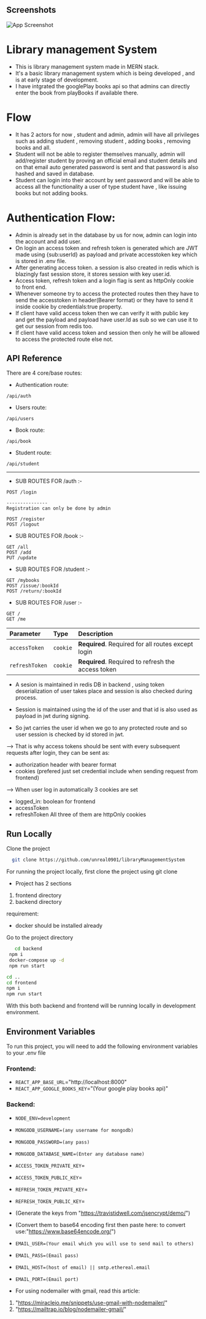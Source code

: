 ﻿## Screenshots

![App Screenshot](https://drive.google.com/uc?export=view&id=1is6ban4yh8KkdI55-M0ULHBvnitutIry)

# Library management System

- This is library management system made in MERN stack.
- It's a basic library management system which is being developed , and is at early stage of development.
- I have intgrated the googlePlay books api so that admins can directly enter the book from playBooks if available there.

# Flow

- It has 2 actors for now , student and admin, admin will have all privileges such as adding student , removing student , adding books , removing books and all.
- Student will not be able to register themselves manually, admin will add/register student by proving an official email and student details and on that email auto generated password is sent and that password is also hashed and saved in database.
- Student can login into their account by sent password and will be able to access all the functionality a user of type student have , like issuing books but not adding books.

# Authentication Flow:

- Admin is already set in the database by us for now, admin can login into the account and add user.
- On login an access token and refresh token is generated which are JWT made using {sub:userId} as payload and private accesstoken key which is stored in .env file.
- After generating access token. a session is also created in redis which is blazingly fast session store, it stores session with key user.id.
- Access token, refresh token and a login flag is sent as httpOnly cookie to front end.
- Whenever someone try to access the protected routes then they have to send the accesstoken in header(Bearer format) or they have to send it inside cookie by credentials:true property.
- If client have valid access token then we can verify it with public key and get the payload and payload have user.Id as sub so we can use it to get our session from redis too.
- If client have valid access token and session then only he will be allowed to access the protected route else not.

## API Reference

There are 4 core/base routes:

- Authentication route:

```http
/api/auth
```

- Users route:

```http
/api/users
```

- Book route:

```http
/api/book
```

- Student route:

```http
/api/student
```

---

- SUB ROUTES FOR /auth :-

```http
POST /login

---------------
Registration can only be done by admin

POST /register
POST /logout
```

- SUB ROUTES FOR /book :-

```http
GET /all
POST /add
PUT /update
```

- SUB ROUTES FOR /student :-

```http
GET /mybooks
POST /issue/:bookId
POST /return/:bookId
```

- SUB ROUTES FOR /user :-

```http
GET /
GET /me
```

| Parameter      | Type     | Description                                        |
| :------------- | :------- | :------------------------------------------------- |
| `accessToken`  | `cookie` | **Required**. Required for all routes except login |
| `refreshToken` | `cookie` | **Required**. Required to refresh the access token |

- A sesion is maintained in redis DB in backend , using token deserialization of user takes place and session is also checked during process.

- Session is maintained using the id of the user and that id is also used as payload in jwt during signing.

- So jwt carries the user id when we go to any protected route and so user session is checked by id stored in jwt.

--> That is why access tokens should be sent with every subsequent requests after login, they can be sent as:

- authorization header with bearer format
- cookies (prefered just set credential include when sending request from frontend)

--> When user log in automatically 3 cookies are set

- logged_in: boolean for frontend
- accessToken
- refreshToken
  All three of them are httpOnly cookies

## Run Locally

Clone the project

```bash
  git clone https://github.com/unreal0901/libraryManagementSystem
```

For running the project locally,
first clone the project using git clone

- Project has 2 sections

1. frontend directory
2. backend directory

requirement:

- docker should be installed already

Go to the project directory

```bash
   cd backend
 npm i
 docker-compose up -d
 npm run start

cd ..
cd frontend
npm i
npm run start
```

With this both backend and frontend will be running locally in development environment.

## Environment Variables

To run this project, you will need to add the following environment variables to your .env file

### Frontend:

- `REACT_APP_BASE_URL`="http://localhost:8000"
- `REACT_APP_GOOGLE_BOOKS_KEY`="(Your google play books api)"

### Backend:

- `NODE_ENV=development`
- `MONGODB_USERNAME=(any username for mongodb)`
- `MONGODB_PASSWORD=(any pass)`
- `MONGODB_DATABASE_NAME=(Enter any database name)`

- `ACCESS_TOKEN_PRIVATE_KEY`=
- `ACCESS_TOKEN_PUBLIC_KEY`=
- `REFRESH_TOKEN_PRIVATE_KEY`=
- `REFRESH_TOKEN_PUBLIC_KEY`=

- (Generate the keys from "https://travistidwell.com/jsencrypt/demo/")
- (Convert them to base64 encoding first then paste here: to convert use:"https://www.base64encode.org/")

<!-- These are smtp settings for nodemailer -->

- `EMAIL_USER=(Your email which you will use to send mail to others)`
- `EMAIL_PASS=(Email pass)`
- `EMAIL_HOST=(host of email) || smtp.ethereal.email`
- `EMAIL_PORT=(Email port)`

- For using nodemailer with gmail, read this article:

1. "https://miracleio.me/snippets/use-gmail-with-nodemailer/"
2. "https://mailtrap.io/blog/nodemailer-gmail/"
